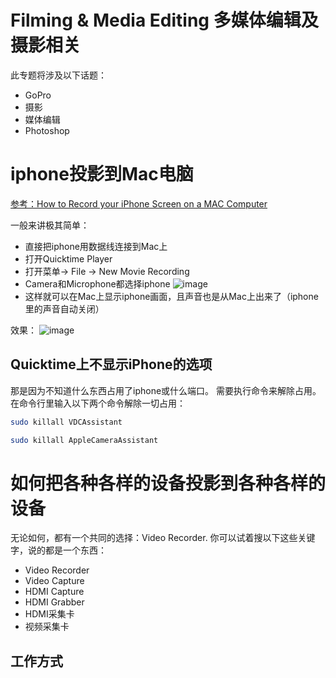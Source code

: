 # Filming & Media Editing 多媒体编辑及摄影相关
此专题将涉及以下话题：
- GoPro
- 摄影
- 媒体编辑
- Photoshop


# iphone投影到Mac电脑

[参考：How to Record your iPhone Screen on a MAC Computer](https://www.youtube.com/watch?v=TCsrsTUWHUc)

一般来讲极其简单：
- 直接把iphone用数据线连接到Mac上
- 打开Quicktime Player
- 打开菜单-> File -> New Movie Recording
- Camera和Microphone都选择iphone
![image](https://user-images.githubusercontent.com/14041622/41190692-4ee71ff2-6c16-11e8-94ac-fc8ff1248e4d.png)
- 这样就可以在Mac上显示iphone画面，且声音也是从Mac上出来了（iphone里的声音自动关闭）

效果：
![image](https://user-images.githubusercontent.com/14041622/41190728-c841a9b2-6c16-11e8-9cd9-b3a8d2b79f8b.png)


## Quicktime上不显示iPhone的选项
那是因为不知道什么东西占用了iphone或什么端口。
需要执行命令来解除占用。在命令行里输入以下两个命令解除一切占用：
```sh
sudo killall VDCAssistant

sudo killall AppleCameraAssistant
```



# 如何把各种各样的设备投影到各种各样的设备

无论如何，都有一个共同的选择：Video Recorder.
你可以试着搜以下这些关键字，说的都是一个东西：
- Video Recorder
- Video Capture
- HDMI Capture
- HDMI Grabber
- HDMI采集卡
- 视频采集卡

## 工作方式
